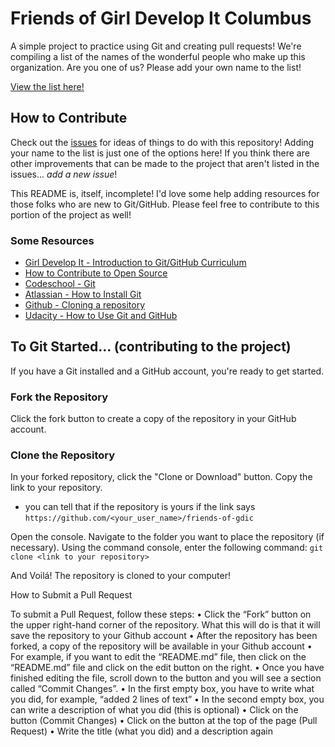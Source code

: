 # Friends of Girl Develop It Columbus
A simple project to practice using Git and creating pull requests! We're
compiling a list of the names of the wonderful people who make up this
organization. Are you one of us? Please add your own name to the list!

[View the list here!](https://csteinert.github.io/friends-of-gdic/)

## How to Contribute
Check out the [issues](https://github.com/csteinert/friends-of-gdic/issues)
for ideas of things to do with this repository! Adding your name to the list is
just one of the options here! If you think there are other improvements that
can be made to the project that aren't listed in the issues... *add a new issue*!

This README is, itself, incomplete! I'd love some help adding resources for
those folks who are new to Git/GitHub. Please feel free to contribute to this
portion of the project as well!

### Some Resources
- [Girl Develop It - Introduction to Git/GitHub Curriculum](http://girldevelopit.github.io/gdi-featured-git-github)
- [How to Contribute to Open Source](https://opensource.guide/how-to-contribute/)
- [Codeschool - Git](https://www.codeschool.com/learn/git)
- [Atlassian - How to Install Git](https://www.atlassian.com/git/tutorials/install-git)
- [Github - Cloning a repository](https://help.github.com/articles/cloning-a-repository/)
- [Udacity - How to Use Git and GitHub](https://www.udacity.com/course/how-to-use-git-and-github--ud775)




## To Git Started... (contributing to the project)
If you have a Git installed and a GitHub account, you're ready to get started.


### Fork the Repository
Click the fork button to create a copy of the repository in your GitHub account.

### Clone the Repository
In your forked repository, click the "Clone or Download" button. Copy the link to your repository.
- you can tell that if the repository is yours if the link says ``` https://github.com/<your_user_name>/friends-of-gdic ```

Open the console. 
Navigate to the folder you want to place the repository (if necessary). 
Using the command console, enter the following command:
```git clone <link to your repository>```

And Voilá! The repository is cloned to your computer!




How to Submit a Pull Request

To submit a Pull Request, follow these steps:
•	Click the “Fork” button on the upper right-hand corner of the repository. What this will do is that it will save the repository to your Github account
•	After the repository has been forked, a copy of the repository will be available in your Github account
•	For example, if you want to edit the “README.md” file, then click on the “README.md” file and click on the edit button on the right. 
•	Once you have finished editing the file, scroll down to the button and you will see a section called “Commit Changes”. 
•	In the first empty box, you have to write what you did, for example, “added 2 lines of text”
•	In the second empty box, you can write a description of what you did (this is optional)
•	Click on the button (Commit Changes)
•	Click on the button at the top of the page (Pull Request)
•	Write the title (what you did) and a description again




